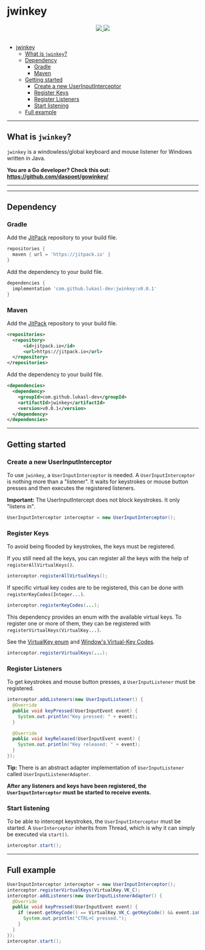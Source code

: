 # jwinkey

<div align="center">
  <a href="https://www.oracle.com/java/">
    <img
      src="https://img.shields.io/badge/Made%20with-Java-red"
    />
  </a>
  <a href="https://www.oracle.com/java/">
    <img
      src="https://jitpack.io/v/lukasl-dev/jwinkey.svg"
    />
  </a>
</div>

<br>

- [jwinkey](#jwinkey)
  - [What is `jwinkey`?](#what-is-jwinkey)
  - [Dependency](#dependency)
    - [Gradle](#gradle)
    - [Maven](#maven)
  - [Getting started](#getting-started)
    - [Create a new UserInputInterceptor](#create-a-new-userinputinterceptor)
    - [Register Keys](#register-keys)
    - [Register Listeners](#register-listeners)
    - [Start listening](#start-listening)
  - [Full example](#full-example)

---

## What is `jwinkey`?

`jwinkey` is a windowless/global keyboard and mouse listener for Windows written in Java.

**You are a Go developer? Check this out: <https://github.com/daspoet/gowinkey/>**

---

---

## Dependency

### Gradle

Add the [JitPack](https://jitpack.io/#lukasl-dev/jwinkey/v0.0.1) repository to your build file.

```groovy
repositories {
  maven { url = 'https://jitpack.io' }
}
```

Add the dependency to your build file.

```groovy
dependencies {
  implementation 'com.github.lukasl-dev:jwinkey:v0.0.1'
}
```

### Maven

Add the [JitPack](https://jitpack.io/#lukasl-dev/jwinkey/v0.0.1) repository to your build file.

```xml
<repositories>
  <repository>
      <id>jitpack.io</id>
      <url>https://jitpack.io</url>
  </repository>
</repositories>
```

Add the dependency to your build file.

```xml
<dependencies>
  <dependency>
    <groupId>com.github.lukasl-dev</groupId>
    <artifactId>jwinkey</artifactId>
    <version>v0.0.1</version>
  </dependency>
</dependencies>
```

---

## Getting started

### Create a new UserInputInterceptor

To use `jwinkey`, a `UserInputInterceptor` is needed. A `UserInputInterceptor` is nothing more than a "listener". It waits for keystrokes or mouse button presses and then executes the registered listeners.

**Important:** The UserInputIntercept does not block keystrokes. It only "listens in".

```java
UserInputInterceptor interceptor = new UserInputInterceptor();
```

### Register Keys

To avoid being flooded by keystrokes, the keys must be registered.

If you still need all the keys, you can register all the keys with the help of `registerAllVirtualKeys()`.

```java
interceptor.registerAllVirtualKeys();
```

If specific virtual key codes are to be registered, this can be done with `registerKeyCodes(Integer...)`.

```java
interceptor.registerKeyCodes(...);
```

This dependency provides an enum with the available virtual keys. To register one or more of them, they can be registered with `registerVirtualKeys(VirtualKey...)`.

See the [VirtualKey enum](https://github.com/lukasl-dev/jwinkey/blob/master/src/main/java/dev/lukasl/jwinkey/VirtualKey.java) and [Window's Virtual-Key Codes](https://docs.microsoft.com/en-us/windows/win32/inputdev/virtual-key-codes).

```java
interceptor.registerVirtualKeys(...);
```

### Register Listeners

To get keystrokes and mouse button presses, a `UserInputListener` must be registered.

```java
interceptor.addListeners(new UserInputListener() {
  @Override
  public void keyPressed(UserInputEvent event) {
    System.out.println("Key pressed: " + event);
  }

  @Override
  public void keyReleased(UserInputEvent event) {
    System.out.println("Key released: " + event);
  }
});
```

**Tip:** There is an abstract adapter implementation of `UserInputListener` called `UserInputListenerAdapter`.

**After any listeners and keys have been registered, the `UserInputInterceptor` must be started to receive events.**

### Start listening

To be able to intercept keystrokes, the `UserInputInterceptor` must be started. A `UserInterceptor` inherits from Thread, which is why it can simply be executed via `start()`.

```java
interceptor.start();
```

---

## Full example

```java
UserInputInterceptor interceptor = new UserInputInterceptor();
interceptor.registerVirtualKeys(VirtualKey.VK_C);
interceptor.addListeners(new UserInputListenerAdapter() {
  @Override
  public void keyPressed(UserInputEvent event) {
    if (event.getKeyCode() == VirtualKey.VK_C.getKeyCode() && event.isControlPressed()) {
      System.out.println("CTRL+C pressed.");
    }
  }
});
interceptor.start();
```
